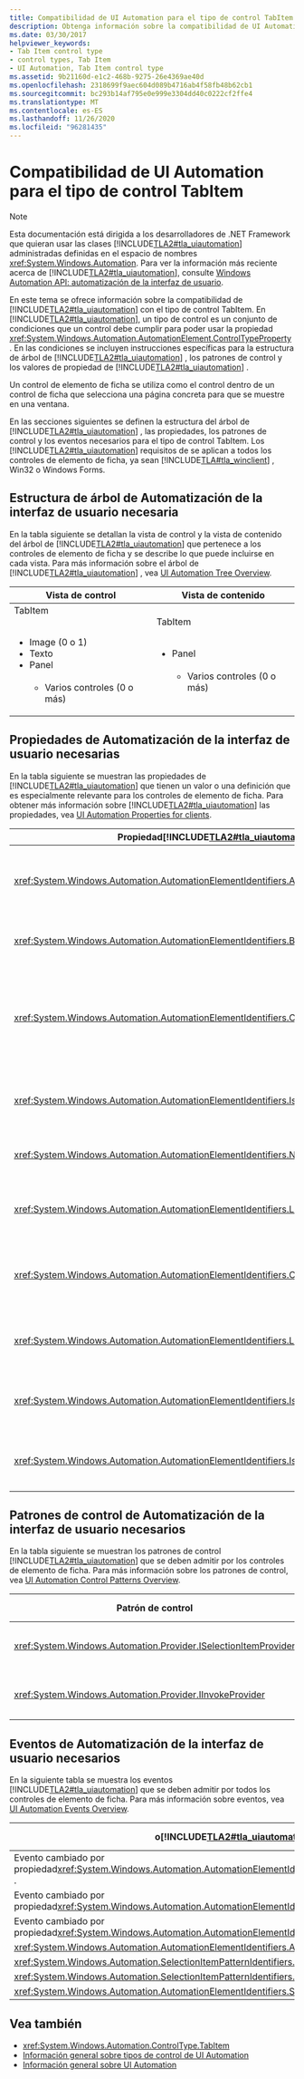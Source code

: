```yaml
---
title: Compatibilidad de UI Automation para el tipo de control TabItem
description: Obtenga información sobre la compatibilidad de UI Automation para el tipo de control TabItem. Obtenga información sobre la estructura de árbol necesaria, las propiedades, los patrones de control y los eventos.
ms.date: 03/30/2017
helpviewer_keywords:
- Tab Item control type
- control types, Tab Item
- UI Automation, Tab Item control type
ms.assetid: 9b21160d-e1c2-468b-9275-26e4369ae40d
ms.openlocfilehash: 2318699f9aec604d089b4716ab4f58fb48b62cb1
ms.sourcegitcommit: bc293b14af795e0e999e3304dd40c0222cf2ffe4
ms.translationtype: MT
ms.contentlocale: es-ES
ms.lasthandoff: 11/26/2020
ms.locfileid: "96281435"
---
```

# <a name="ui-automation-support-for-the-tabitem-control-type"></a>Compatibilidad de UI Automation para el tipo de control TabItem

> [!NOTE]
> Esta documentación está dirigida a los desarrolladores de .NET Framework que quieran usar las clases [!INCLUDE[TLA2#tla_uiautomation](../../../includes/tla2sharptla-uiautomation-md.md)] administradas definidas en el espacio de nombres <xref:System.Windows.Automation>. Para ver la información más reciente acerca de [!INCLUDE[TLA2#tla_uiautomation](../../../includes/tla2sharptla-uiautomation-md.md)], consulte [Windows Automation API: automatización de la interfaz de usuario](/windows/win32/winauto/entry-uiauto-win32).  
  
 En este tema se ofrece información sobre la compatibilidad de [!INCLUDE[TLA2#tla_uiautomation](../../../includes/tla2sharptla-uiautomation-md.md)] con el tipo de control TabItem. En [!INCLUDE[TLA2#tla_uiautomation](../../../includes/tla2sharptla-uiautomation-md.md)], un tipo de control es un conjunto de condiciones que un control debe cumplir para poder usar la propiedad <xref:System.Windows.Automation.AutomationElement.ControlTypeProperty> . En las condiciones se incluyen instrucciones específicas para la estructura de árbol de [!INCLUDE[TLA2#tla_uiautomation](../../../includes/tla2sharptla-uiautomation-md.md)] , los patrones de control y los valores de propiedad de [!INCLUDE[TLA2#tla_uiautomation](../../../includes/tla2sharptla-uiautomation-md.md)] .  
  
 Un control de elemento de ficha se utiliza como el control dentro de un control de ficha que selecciona una página concreta para que se muestre en una ventana.  
  
 En las secciones siguientes se definen la estructura del árbol de [!INCLUDE[TLA2#tla_uiautomation](../../../includes/tla2sharptla-uiautomation-md.md)] , las propiedades, los patrones de control y los eventos necesarios para el tipo de control TabItem. Los [!INCLUDE[TLA2#tla_uiautomation](../../../includes/tla2sharptla-uiautomation-md.md)] requisitos de se aplican a todos los controles de elemento de ficha, ya sean [!INCLUDE[TLA#tla_winclient](../../../includes/tlasharptla-winclient-md.md)] , Win32 o Windows Forms.  
  
<a name="Required_UI_Automation_Tree_Structure"></a>

## <a name="required-ui-automation-tree-structure"></a>Estructura de árbol de Automatización de la interfaz de usuario necesaria  

 En la tabla siguiente se detallan la vista de control y la vista de contenido del árbol de [!INCLUDE[TLA2#tla_uiautomation](../../../includes/tla2sharptla-uiautomation-md.md)] que pertenece a los controles de elemento de ficha y se describe lo que puede incluirse en cada vista. Para más información sobre el árbol de [!INCLUDE[TLA2#tla_uiautomation](../../../includes/tla2sharptla-uiautomation-md.md)] , vea [UI Automation Tree Overview](ui-automation-tree-overview.md).  
  
|Vista de control|Vista de contenido|  
|------------------|------------------|  
|TabItem<br /><br /> <ul><li>Image (0 o 1)</li><li>Texto</li><li>Panel<br /><br /> <ul><li>Varios controles (0 o más)</li></ul></li></ul>|TabItem<br /><br /> <ul><li>Panel<br /><br /> <ul><li>Varios controles (0 o más)</li></ul></li></ul>|  
  
<a name="Required_UI_Automation_Properties"></a>

## <a name="required-ui-automation-properties"></a>Propiedades de Automatización de la interfaz de usuario necesarias  

 En la tabla siguiente se muestran las propiedades de [!INCLUDE[TLA2#tla_uiautomation](../../../includes/tla2sharptla-uiautomation-md.md)] que tienen un valor o una definición que es especialmente relevante para los controles de elemento de ficha. Para obtener más información sobre [!INCLUDE[TLA2#tla_uiautomation](../../../includes/tla2sharptla-uiautomation-md.md)] las propiedades, vea [UI Automation Properties for clients](ui-automation-properties-for-clients.md).  
  
|Propiedad[!INCLUDE[TLA2#tla_uiautomation](../../../includes/tla2sharptla-uiautomation-md.md)]|Valor|Notas|  
|------------------------------------------------------------------------------------|-----------|-----------|  
|<xref:System.Windows.Automation.AutomationElementIdentifiers.AutomationIdProperty>|Vea las notas.|El valor de esta propiedad debe ser único en todos los controles de una aplicación.|  
|<xref:System.Windows.Automation.AutomationElementIdentifiers.BoundingRectangleProperty>|Vea las notas.|El rectángulo exterior que contiene el control completo.|  
|<xref:System.Windows.Automation.AutomationElementIdentifiers.ClickablePointProperty>|Vea las notas.|El control de elemento de ficha debe tener un punto en el que se pueda hacer clic que haga que se seleccione el elemento.|  
|<xref:System.Windows.Automation.AutomationElementIdentifiers.IsKeyboardFocusableProperty>|Vea las notas.|Si el control puede recibir el foco del teclado, debe admitir esta propiedad.|  
|<xref:System.Windows.Automation.AutomationElementIdentifiers.NameProperty>|Vea las notas.|El control de elemento de ficha se etiqueta automáticamente.|  
|<xref:System.Windows.Automation.AutomationElementIdentifiers.LabeledByProperty>|`Null`|El control de elemento de ficha no tiene una etiqueta de texto estático.|  
|<xref:System.Windows.Automation.AutomationElementIdentifiers.ControlTypeProperty>|TabItem|Este valor es el mismo para todos los marcos de trabajo de la interfaz de usuario.|  
|<xref:System.Windows.Automation.AutomationElementIdentifiers.LocalizedControlTypeProperty>|"elemento de ficha"|Cadena localizada que corresponde a este tipo de control.|  
|<xref:System.Windows.Automation.AutomationElementIdentifiers.IsContentElementProperty>|True|El control de elemento de ficha siempre debe ser contenido.|  
|<xref:System.Windows.Automation.AutomationElementIdentifiers.IsControlElementProperty>|True|El control de elemento de ficha siempre debe ser un control.|  
  
<a name="Required_UI_Automation_Control_Patterns"></a>

## <a name="required-ui-automation-control-patterns"></a>Patrones de control de Automatización de la interfaz de usuario necesarios  

 En la tabla siguiente se muestran los patrones de control [!INCLUDE[TLA2#tla_uiautomation](../../../includes/tla2sharptla-uiautomation-md.md)] que se deben admitir por los controles de elemento de ficha. Para más información sobre los patrones de control, vea [UI Automation Control Patterns Overview](ui-automation-control-patterns-overview.md).  
  
|Patrón de control|Soporte técnico|Notas|  
|---------------------|-------------|-----------|  
|<xref:System.Windows.Automation.Provider.ISelectionItemProvider>|Sí|El control de elemento de ficha debe admitir SelectionItemPattern.|  
|<xref:System.Windows.Automation.Provider.IInvokeProvider>|No|El control de elemento de ficha nunca admite InvokePattern.|  
  
<a name="Required_UI_Automation_Events"></a>

## <a name="required-ui-automation-events"></a>Eventos de Automatización de la interfaz de usuario necesarios  

 En la siguiente tabla se muestra los eventos [!INCLUDE[TLA2#tla_uiautomation](../../../includes/tla2sharptla-uiautomation-md.md)] que se deben admitir por todos los controles de elemento de ficha. Para más información sobre eventos, vea [UI Automation Events Overview](ui-automation-events-overview.md).  
  
|o[!INCLUDE[TLA2#tla_uiautomation](../../../includes/tla2sharptla-uiautomation-md.md)]|Soporte técnico|Notas|  
|---------------------------------------------------------------------------------|-------------|-----------|  
|Evento cambiado por propiedad<xref:System.Windows.Automation.AutomationElementIdentifiers.BoundingRectangleProperty> .|Requerido|None|  
|Evento cambiado por propiedad<xref:System.Windows.Automation.AutomationElementIdentifiers.IsOffscreenProperty> .|Requerido|None|  
|Evento cambiado por propiedad<xref:System.Windows.Automation.AutomationElementIdentifiers.IsEnabledProperty> .|Requerido|None|  
|<xref:System.Windows.Automation.AutomationElementIdentifiers.AutomationFocusChangedEvent>|Obligatorio|None|  
|<xref:System.Windows.Automation.SelectionItemPatternIdentifiers.ElementSelectedEvent>|Obligatorio|None|  
|<xref:System.Windows.Automation.SelectionItemPatternIdentifiers.ElementRemovedFromSelectionEvent>|Obligatorio|None|  
|<xref:System.Windows.Automation.AutomationElementIdentifiers.StructureChangedEvent>|Obligatorio|None|  
  
## <a name="see-also"></a>Vea también

- <xref:System.Windows.Automation.ControlType.TabItem>
- [Información general sobre tipos de control de UI Automation](ui-automation-control-types-overview.md)
- [Información general sobre UI Automation](ui-automation-overview.md)
